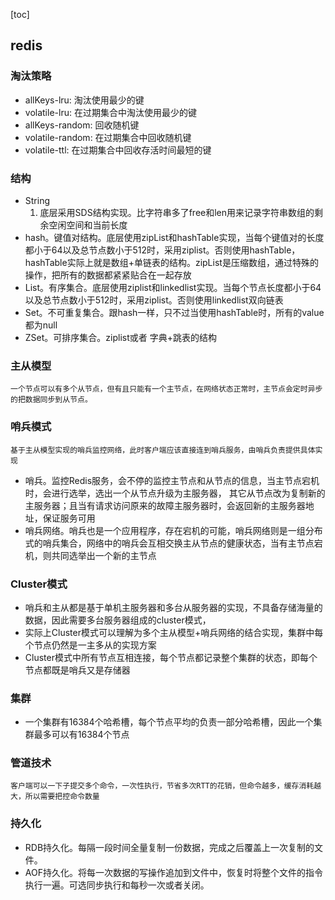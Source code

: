 [toc]

## redis

### 淘汰策略
- allKeys-lru: 淘汰使用最少的键
- volatile-lru: 在过期集合中淘汰使用最少的键
- allKeys-random: 回收随机键
- volatile-random: 在过期集合中回收随机键
- volatile-ttl: 在过期集合中回收存活时间最短的键

### 结构
- String
	1. 底层采用SDS结构实现。比字符串多了free和len用来记录字符串数组的剩余空闲空间和当前长度
- hash。键值对结构。底层使用zipList和hashTable实现，当每个键值对的长度都小于64以及总节点数小于512时，采用ziplist。否则使用hashTable，hashTable实际上就是数组+单链表的结构。zipList是压缩数组，通过特殊的操作，把所有的数据都紧紧贴合在一起存放
- List。有序集合。底层使用ziplist和linkedlist实现。当每个节点长度都小于64以及总节点数小于512时，采用ziplist。否则使用linkedlist双向链表
- Set。不可重复集合。跟hash一样，只不过当使用hashTable时，所有的value都为null
- ZSet。可排序集合。ziplist或者 字典+跳表的结构

### 主从模型
    一个节点可以有多个从节点，但有且只能有一个主节点，在网络状态正常时，主节点会定时异步的把数据同步到从节点。

### 哨兵模式
    基于主从模型实现的哨兵监控网络，此时客户端应该直接连到哨兵服务，由哨兵负责提供具体实现
- 哨兵。监控Redis服务，会不停的监控主节点和从节点的信息，当主节点宕机时，会进行选举，选出一个从节点升级为主服务器，
  其它从节点改为复制新的主服务器；且当有请求访问原来的故障主服务器时，会返回新的主服务器地址，保证服务可用
- 哨兵网络。哨兵也是一个应用程序，存在宕机的可能，哨兵网络则是一组分布式的哨兵集合，网络中的哨兵会互相交换主从节点的健康状态，当有主节点宕机，则共同选举出一个新的主节点
  
### Cluster模式
- 哨兵和主从都是基于单机主服务器和多台从服务器的实现，不具备存储海量的数据，因此需要多台服务器组成的cluster模式，
- 实际上Cluster模式可以理解为多个主从模型+哨兵网络的结合实现，集群中每个节点仍然是一主多从的实现方案
- Cluster模式中所有节点互相连接，每个节点都记录整个集群的状态，即每个节点都既是哨兵又是存储器

### 集群
- 一个集群有16384个哈希槽，每个节点平均的负责一部分哈希槽，因此一个集群最多可以有16384个节点

### 管道技术
    客户端可以一下子提交多个命令，一次性执行，节省多次RTT的花销，但命令越多，缓存消耗越大，所以需要把控命令数量

### 持久化
- RDB持久化。每隔一段时间全量复制一份数据，完成之后覆盖上一次复制的文件。
- AOF持久化。将每一次数据的写操作追加到文件中，恢复时将整个文件的指令执行一遍。可选同步执行和每秒一次或者关闭。

